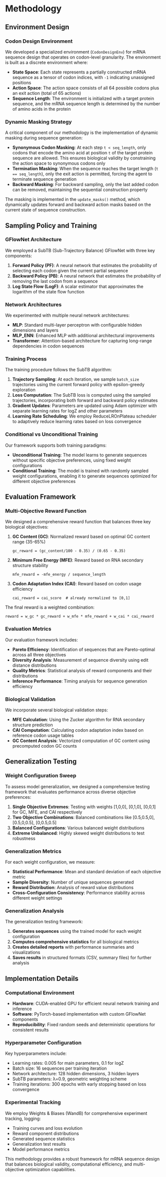 # Methodology

## Environment Design

### Codon Design Environment
We developed a specialized environment (`CodonDesignEnv`) for mRNA sequence design that operates on codon-level granularity. The environment is built as a discrete environment where:

- **State Space**: Each state represents a partially constructed mRNA sequence as a tensor of codon indices, with `-1` indicating unassigned positions
- **Action Space**: The action space consists of all 64 possible codons plus an exit action (total of 65 actions)
- **Sequence Length**: The environment is initialized with a target protein sequence, and the mRNA sequence length is determined by the number of amino acids in the protein

### Dynamic Masking Strategy
A critical component of our methodology is the implementation of dynamic masking during sequence generation:

- **Synonymous Codon Masking**: At each step `t < seq_length`, only codons that encode the amino acid at position `t` of the target protein sequence are allowed. This ensures biological validity by constraining the action space to synonymous codons only
- **Termination Masking**: When the sequence reaches the target length (`t == seq_length`), only the exit action is permitted, forcing the agent to terminate sequence generation
- **Backward Masking**: For backward sampling, only the last added codon can be removed, maintaining the sequential construction property

The masking is implemented in the `update_masks()` method, which dynamically updates forward and backward action masks based on the current state of sequence construction.

## Sampling Policy and Training

### GFlowNet Architecture
We employed a SubTB (Sub-Trajectory Balance) GFlowNet with three key components:

1. **Forward Policy (PF)**: A neural network that estimates the probability of selecting each codon given the current partial sequence
2. **Backward Policy (PB)**: A neural network that estimates the probability of removing the last codon from a sequence
3. **Log State Flow (LogF)**: A scalar estimator that approximates the logarithm of the state flow function

### Network Architectures
We experimented with multiple neural network architectures:

- **MLP**: Standard multi-layer perceptron with configurable hidden dimensions and layers
- **MLP_ENN**: Enhanced MLP with additional architectural improvements
- **Transformer**: Attention-based architecture for capturing long-range dependencies in codon sequences

### Training Process
The training procedure follows the SubTB algorithm:

1. **Trajectory Sampling**: At each iteration, we sample `batch_size` trajectories using the current forward policy with epsilon-greedy exploration
2. **Loss Computation**: The SubTB loss is computed using the sampled trajectories, incorporating both forward and backward policy estimates
3. **Gradient Updates**: Parameters are updated using Adam optimizer with separate learning rates for logZ and other parameters
4. **Learning Rate Scheduling**: We employ ReduceLROnPlateau scheduler to adaptively reduce learning rates based on loss convergence

### Conditional vs Unconditional Training
Our framework supports both training paradigms:

- **Unconditional Training**: The model learns to generate sequences without specific objective preferences, using fixed weight configurations
- **Conditional Training**: The model is trained with randomly sampled weight configurations, enabling it to generate sequences optimized for different objective preferences

## Evaluation Framework

### Multi-Objective Reward Function
We designed a comprehensive reward function that balances three key biological objectives:

1. **GC Content (GC)**: Normalized reward based on optimal GC content range (35-65%)
   ```
   gc_reward = (gc_content/100 - 0.35) / (0.65 - 0.35)
   ```

2. **Minimum Free Energy (MFE)**: Reward based on RNA secondary structure stability
   ```
   mfe_reward = -mfe_energy / sequence_length
   ```

3. **Codon Adaptation Index (CAI)**: Reward based on codon usage efficiency
   ```
   cai_reward = cai_score  # already normalized to [0,1]
   ```

The final reward is a weighted combination:
```
reward = w_gc * gc_reward + w_mfe * mfe_reward + w_cai * cai_reward
```

### Evaluation Metrics
Our evaluation framework includes:

- **Pareto Efficiency**: Identification of sequences that are Pareto-optimal across all three objectives
- **Diversity Analysis**: Measurement of sequence diversity using edit distance distributions
- **Quality Metrics**: Statistical analysis of reward components and their distributions
- **Inference Performance**: Timing analysis for sequence generation efficiency

### Biological Validation
We incorporate several biological validation steps:

- **MFE Calculation**: Using the Zucker algorithm for RNA secondary structure prediction
- **CAI Computation**: Calculating codon adaptation index based on reference codon usage tables
- **GC Content Analysis**: Vectorized computation of GC content using precomputed codon GC counts

## Generalization Testing

### Weight Configuration Sweep
To assess model generalization, we designed a comprehensive testing framework that evaluates performance across diverse objective preferences:

1. **Single Objective Extremes**: Testing with weights [1,0,0], [0,1,0], [0,0,1] for GC, MFE, and CAI respectively
2. **Two Objective Combinations**: Balanced combinations like [0.5,0.5,0], [0.5,0,0.5], [0,0.5,0.5]
3. **Balanced Configurations**: Various balanced weight distributions
4. **Extreme Unbalanced**: Highly skewed weight distributions to test robustness

### Generalization Metrics
For each weight configuration, we measure:

- **Statistical Performance**: Mean and standard deviation of each objective metric
- **Sample Diversity**: Number of unique sequences generated
- **Reward Distribution**: Analysis of reward value distributions
- **Cross-Configuration Consistency**: Performance stability across different weight settings

### Generalization Analysis
The generalization testing framework:

1. **Generates sequences** using the trained model for each weight configuration
2. **Computes comprehensive statistics** for all biological metrics
3. **Creates detailed reports** with performance summaries and visualizations
4. **Saves results** in structured formats (CSV, summary files) for further analysis

## Implementation Details

### Computational Environment
- **Hardware**: CUDA-enabled GPU for efficient neural network training and inference
- **Software**: PyTorch-based implementation with custom GFlowNet components
- **Reproducibility**: Fixed random seeds and deterministic operations for consistent results

### Hyperparameter Configuration
Key hyperparameters include:
- Learning rates: 0.005 for main parameters, 0.1 for logZ
- Batch size: 16 sequences per training iteration
- Network architecture: 128 hidden dimensions, 3 hidden layers
- SubTB parameters: λ=0.9, geometric weighting scheme
- Training iterations: 300 epochs with early stopping based on loss convergence

### Experimental Tracking
We employ Weights & Biases (WandB) for comprehensive experiment tracking, logging:
- Training curves and loss evolution
- Reward component distributions
- Generated sequence statistics
- Generalization test results
- Model performance metrics

This methodology provides a robust framework for mRNA sequence design that balances biological validity, computational efficiency, and multi-objective optimization capabilities.
